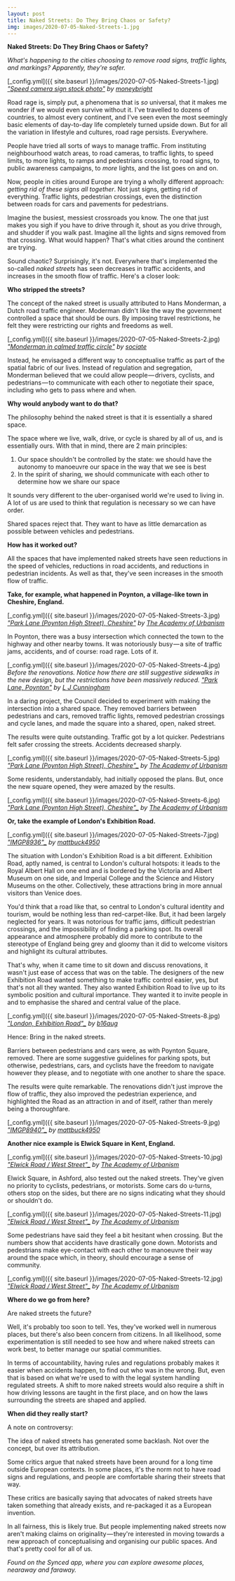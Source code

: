 ```yaml
---
layout: post
title: Naked Streets: Do They Bring Chaos or Safety?
img: images/2020-07-05-Naked-Streets-1.jpg
---
```


**Naked Streets: Do They Bring Chaos or Safety?**

_What's happening to the cities choosing to remove road signs, traffic lights, and markings? Apparently, they're safer._

[_config.yml]({{ site.baseurl }}/images/2020-07-05-Naked-Streets-1.jpg)
*[&quot;_Speed camera sign stock photo&quot;_](https://www.flickr.com/photos/126066997@N07/46662927374) by [_moneybright_](https://www.flickr.com/photos/126066997@N07)*

Road rage is, simply put, a phenomena that is _so_ universal, that it makes me wonder if we would even survive without it. I've travelled to dozens of countries, to almost every continent, and I've seen even the most seemingly basic elements of day-to-day life completely turned upside down. But for all the variation in lifestyle and cultures, road rage persists. Everywhere.

People have tried all sorts of ways to manage traffic. From instituting neighbourhood watch areas, to road cameras, to traffic lights, to speed limits, to more lights, to ramps and pedestrians crossing, to road signs, to public awareness campaigns, to _more_ lights, and the list goes on and on.

Now, people in cities around Europe are trying a wholly different approach: _getting rid of these signs all together_. Not just signs, getting rid of everything. Traffic lights, pedestrian crossings, even the distinction between roads for cars and pavements for pedestrians.

Imagine the busiest, messiest crossroads you know. The one that just makes you sigh if you have to drive through it, shout as you drive through, and shudder if you walk past. Imagine all the lights and signs removed from that crossing. What would happen? That's what cities around the continent are trying.

Sound chaotic? Surprisingly, it's not. Everywhere that's implemented the so-called _naked streets_ has seen decreases in traffic accidents, and increases in the smooth flow of traffic. Here's a closer look:

**Who stripped the streets?**

The concept of the naked street is usually attributed to Hans Monderman, a Dutch road traffic engineer. Moderman didn't like the way the government controlled a space that should be ours. By imposing travel restrictions, he felt they were restricting our rights and freedoms as well.

[_config.yml]({{ site.baseurl }}/images/2020-07-05-Naked-Streets-2.jpg)
*[&quot;_Monderman in calmed traffic circle&quot;_](https://www.flickr.com/photos/35034362215@N01/414192129) by [_sociate_](https://www.flickr.com/photos/35034362215@N01)*

Instead, he envisaged a different way to conceptualise traffic as part of the spatial fabric of our lives. Instead of regulation and segregation, Monderman believed that we could allow people — drivers, cyclists, and pedestrians — to communicate with each other to negotiate their space, including who gets to pass where and when.

**Why would anybody want to do that?**

The philosophy behind the naked street is that it is essentially a shared space.

The space where we live, walk, drive, or cycle is shared by all of us, and is essentially ours. With that in mind, there are 2 main principles:

1. Our space shouldn't be controlled by the state: we should have the autonomy to manoeuvre our space in the way that we see is best
2. In the spirit of sharing, we should communicate with each other to determine how we share our space

It sounds very different to the uber-organised world we're used to living in. A lot of us are used to think that regulation is necessary so we can have order.

Shared spaces reject that. They want to have as little demarcation as possible between vehicles and pedestrians.

**How has it worked out?**

All the spaces that have implemented naked streets have seen reductions in the speed of vehicles, reductions in road accidents, and reductions in pedestrian incidents. As well as that, they've seen increases in the smooth flow of traffic.

**Take, for example, what happened in Poynton, a village-like town in Cheshire, England.**

[_config.yml]({{ site.baseurl }}/images/2020-07-05-Naked-Streets-3.jpg)
*[&quot;_Park Lane (Poynton High Street), Cheshire&quot;_](https://www.flickr.com/photos/41616459@N02/11926246975) by [_The Academy of Urbanism_](https://www.flickr.com/photos/41616459@N02)*

In Poynton, there was a busy intersection which connected the town to the highway and other nearby towns. It was notoriously busy — a site of traffic jams, accidents, and of course: road rage. Lots of it.

[_config.yml]({{ site.baseurl }}/images/2020-07-05-Naked-Streets-4.jpg)
*Before the renovations. Notice how there are still suggestive sidewalks in the new design, but the restrictions have been massively reduced. [_&quot;Park Lane, Poynton&quot;_](https://www.geograph.org.uk/photo/67572) _by_ [_L J Cunningham_](https://geograph.org.uk/profile/1755)*

In a daring project, the Council decided to experiment with making the intersection into a shared space. They removed barriers between pedestrians and cars, removed traffic lights, removed pedestrian crossings and cycle lanes, and made the square into a shared, open, naked street.

The results were quite outstanding. Traffic got by a lot quicker. Pedestrians felt safer crossing the streets. Accidents decreased sharply.

[_config.yml]({{ site.baseurl }}/images/2020-07-05-Naked-Streets-5.jpg)
*[&quot;Park Lane (Poynton High Street), Cheshire&quot;_](https://www.flickr.com/photos/41616459@N02/11926981263) _by_ [_The Academy of Urbanism_](https://www.flickr.com/photos/41616459@N02)*

Some residents, understandably, had initially opposed the plans. But, once the new square opened, they were amazed by the results.

[_config.yml]({{ site.baseurl }}/images/2020-07-05-Naked-Streets-6.jpg)
*[&quot;Park Lane (Poynton High Street), Cheshire&quot;_](https://www.flickr.com/photos/41616459@N02/11927027543) _by_ [_The Academy of Urbanism_](https://www.flickr.com/photos/41616459@N02)*

**Or, take the example of London's Exhibition Road.**

[_config.yml]({{ site.baseurl }}/images/2020-07-05-Naked-Streets-7.jpg)
*[&quot;IMGP8936&quot;_](https://www.flickr.com/photos/23136508@N00/16045947546) _by_ [_mattbuck4950_](https://www.flickr.com/photos/23136508@N00)*

The situation with London's Exhibition Road is a bit different. Exhibition Road, aptly named, is central to London's cultural hotspots: it leads to the Royal Albert Hall on one end and is bordered by the Victoria and Albert Museum on one side, and Imperial College and the Science and History Museums on the other. Collectively, these attractions bring in more annual visitors than Venice does.

You'd think that a road like that, so central to London's cultural identity and tourism, would be nothing less than red-carpet-like. But, it had been largely neglected for years. It was notorious for traffic jams, difficult pedestrian crossings, and the impossibility of finding a parking spot. Its overall appearance and atmosphere probably did more to contribute to the stereotype of England being grey and gloomy than it did to welcome visitors and highlight its cultural attributes.

That's why, when it came time to sit down and discuss renovations, it wasn't just ease of access that was on the table. The designers of the new Exhibition Road wanted something to make traffic control easier, yes, but that's not all they wanted. They also wanted Exhibition Road to live up to its symbolic position and cultural importance. They wanted it to invite people in and to emphasise the shared and central value of the place.

[_config.yml]({{ site.baseurl }}/images/2020-07-05-Naked-Streets-8.jpg)
*[&quot;London, Exhibition Road&quot;_](https://www.flickr.com/photos/130600941@N07/16759695507) _by_ [_b16aug_](https://www.flickr.com/photos/130600941@N07)*

Hence: Bring in the naked streets.

Barriers between pedestrians and cars were, as with Poynton Square, removed. There are some suggestive guidelines for parking spots, but otherwise, pedestrians, cars, and cyclists have the freedom to navigate however they please, and to negotiate with one another to share the space.

The results were quite remarkable. The renovations didn't just improve the flow of traffic, they also improved the pedestrian experience, and highlighted the Road as an attraction in and of itself, rather than merely being a thoroughfare.

[_config.yml]({{ site.baseurl }}/images/2020-07-05-Naked-Streets-9.jpg)
*[&quot;IMGP8940&quot;_](https://www.flickr.com/photos/23136508@N00/15449439484) _by_ [_mattbuck4950_](https://www.flickr.com/photos/23136508@N00)*

**Another nice example is Elwick Square in Kent, England.**

[_config.yml]({{ site.baseurl }}/images/2020-07-05-Naked-Streets-10.jpg)
*[&quot;Elwick Road / West Street&quot;_](https://www.flickr.com/photos/41616459@N02/15659111067) _by_ [_The Academy of Urbanism_](https://www.flickr.com/photos/41616459@N02)*

Elwick Square, in Ashford, also tested out the naked streets. They've given no priority to cyclists, pedestrians, or motorists. Some cars do u-turns, others stop on the sides, but there are no signs indicating what they should or shouldn't do.

[_config.yml]({{ site.baseurl }}/images/2020-07-05-Naked-Streets-11.jpg)
*[&quot;Elwick Road / West Street&quot;_](https://www.flickr.com/photos/41616459@N02/15657416160) _by_ [_The Academy of Urbanism_](https://www.flickr.com/photos/41616459@N02)*

Some pedestrians have said they feel a bit hesitant when crossing. But the numbers show that accidents have drastically gone down. Motorists and pedestrians make eye-contact with each other to manoeuvre their way around the space which, in theory, should encourage a sense of community.

[_config.yml]({{ site.baseurl }}/images/2020-07-05-Naked-Streets-12.jpg)
*[&quot;Elwick Road / West Street&quot;_](https://www.flickr.com/photos/41616459@N02/15658753539) _by_ [_The Academy of Urbanism_](https://www.flickr.com/photos/41616459@N02)*

**Where do we go from here?**

Are naked streets the future?

Well, it's probably too soon to tell. Yes, they've worked well in numerous places, but there's also been concern from citizens. In all likelihood, some experimentation is still needed to see how and where naked streets can work best, to better manage our spatial communities.

In terms of accountability, having rules and regulations probably makes it easier when accidents happen, to find out who was in the wrong. But, even that is based on what we're used to with the legal system handling regulated streets. A shift to more naked streets would also require a shift in how driving lessons are taught in the first place, and on how the laws surrounding the streets are shaped and applied.

**When did they really start?**

A note on controversy:

The idea of naked streets has generated some backlash. Not over the concept, but over its attribution.

Some critics argue that naked streets have been around for a long time outside European contexts. In some places, it's the norm not to have road signs and regulations, and people are comfortable sharing their streets that way.

These critics are basically saying that advocates of naked streets have taken something that already exists, and re-packaged it as a European invention.

In all fairness, this is likely true. But people implementing naked streets now aren't making claims on originality — they're interested in moving towards a new approach of conceptualising and organising our public spaces. And that's pretty cool for all of us.

_Found on the Synced app, where you can explore awesome places, nearaway and faraway._



